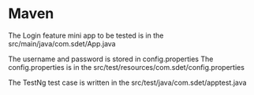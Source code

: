 # Maven


The Login feature mini app to be tested is in the src/main/java/com.sdet/App.java



The username and password is stored in config.properties
The config.properties is in the src/test/resources/com.sdet/config.properties


The TestNg test case is written in the src/test/java/com.sdet/apptest.java

